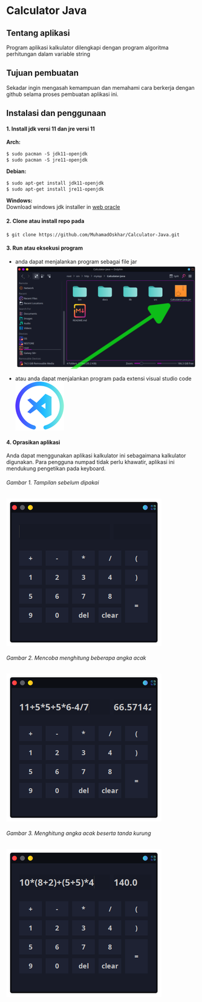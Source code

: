 # Calculator Java

## Tentang aplikasi

Program aplikasi kalkulator dilengkapi dengan program algoritma perhitungan dalam variable string

## Tujuan pembuatan

Sekadar ingin mengasah kemampuan dan memahami cara berkerja dengan github selama proses pembuatan aplikasi ini.

## Instalasi dan penggunaan

#### 1. Install jdk versi 11 dan jre versi 11
**Arch:**
```
$ sudo pacman -S jdk11-openjdk
$ sudo pacman -S jre11-openjdk
```
**Debian:**
```
$ sudo apt-get install jdk11-openjdk
$ sudo apt-get install jre11-openjdk
```

**Windows:** <br/>
Download windows jdk installer in [web oracle](https://www.oracle.com/java/technologies/javase/jdk11-archive-downloads.html)

#### 2. Clone atau install repo pada

```
$ git clone https://github.com/MuhamadOskhar/Calculator-Java.git
```

#### 3. Run atau eksekusi program

- anda dapat menjalankan program sebagai file jar
![Ini gambar](docs/img/ss3.png)

- atau anda dapat menjalankan program pada extensi visual studio code
![Ini gambar](docs/img/code.svg)

#### 4. Oprasikan aplikasi

Anda dapat menggunakan aplikasi kalkulator ini sebagaimana kalkulator digunakan. Para pengguna numpad tidak perlu khawatir, aplikasi ini mendukung pengetikan pada keyboard.

###### Gambar 1. Tampilan sebelum dipakai
![Ini gambar](docs/img/ss1.png)
###### Gambar 2. Mencoba menghitung beberapa angka acak
![Ini gambar](docs/img/ss2.png)
###### Gambar 3. Menghitung angka acak beserta tanda kurung
![Ini gambar](docs/img/ss4.png)